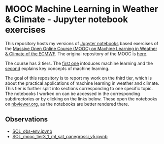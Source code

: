 # MOOC Machine Learning in Weather & Climate - Jupyter notebook exercises

This repository hosts my versions of [Jupyter notebooks](https://jupyter.org/) based exercises of the [Massive Open Online Course (MOOC) on Machine Learning in Weather & Climate of the ECMWF](https://www.ecmwf.int/mlwc-mooc). The original repository of the MOOC is [here](https://github.com/ecmwf-projects/mooc-machine-learning-weather-climate).

The course has 3 tiers. The [first one](https://github.com/ecmwf-projects/mooc-machine-learning-weather-climate/tree/main/tier_1) intoduces machine learning and the [second](https://github.com/ecmwf-projects/mooc-machine-learning-weather-climate/tree/main/tier_2) explains key concepts of machine learning.

The goal of this repository is to report my work on the third tier, which is about the practical applications of machine learning in weather and climate. This tier is further split into sections corresponding to one specific topic. The notebooks I worked on can be accessed in the corresponding subdirectories or by clicking on the links below. These open the notebooks on [nbviewer.org](https://nbviewer.org), as the notebooks are better rendered there.

## Observations

<ul>
  
<li> <a href="https://nbviewer.org/github/martinbonte/mooc-machine-learning-weather-climate/blob/main/tier_3/observations/SOL_obs-env.ipynb">SOL_obs-env.ipynb</a> </li>
  
<li> <a href="https://nbviewer.org/github/martinbonte/mooc-machine-learning-weather-climate/blob/main/tier_3/observations/SOL_mooc_tier3_1_ml_sat_panegrossi_v5.ipynb">SOL_mooc_tier3_1_ml_sat_panegrossi_v5.ipynb</a></li>

</ul>

